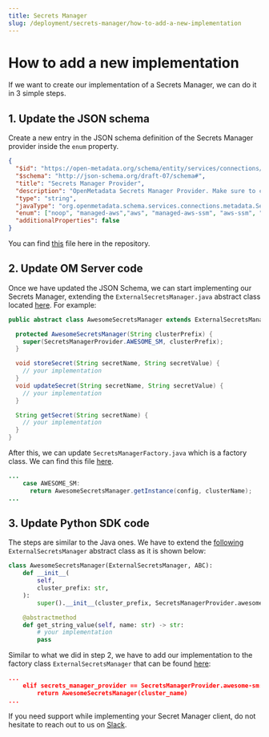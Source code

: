 ```yaml
---
title: Secrets Manager
slug: /deployment/secrets-manager/how-to-add-a-new-implementation
---
```


# How to add a new implementation

If we want to create our implementation of a Secrets Manager, we can do it in 3 simple steps.

## 1. Update the JSON schema

Create a new entry in the JSON schema definition of the Secrets Manager provider inside the `enum` property. 

```json
{
  "$id": "https://open-metadata.org/schema/entity/services/connections/metadata/secretsManagerProvider.json",
  "$schema": "http://json-schema.org/draft-07/schema#",
  "title": "Secrets Manager Provider",
  "description": "OpenMetadata Secrets Manager Provider. Make sure to configure the same secrets manager providers as the ones configured on the OpenMetadata server.",
  "type": "string",
  "javaType": "org.openmetadata.schema.services.connections.metadata.SecretsManagerProvider",
  "enum": ["noop", "managed-aws","aws", "managed-aws-ssm", "aws-ssm", "in-memory", "awesome-sm"],
  "additionalProperties": false
}
```

You can find [this](https://github.com/open-metadata/OpenMetadata/blob/main/openmetadata-spec/src/main/resources/json/schema/entity/services/connections/metadata/secretsManagerProvider.json) file here in the repository.

## 2. Update OM Server code

Once we have updated the JSON Schema, we can start implementing our Secrets Manager, extending the `ExternalSecretsManager.java` abstract class located [here](https://github.com/open-metadata/OpenMetadata/blob/main/openmetadata-service/src/main/java/org/openmetadata/service/secrets/ThirdPartySecretsManager.java). For example:

```java
public abstract class AwesomeSecretsManager extends ExternalSecretsManager {

  protected AwesomeSecretsManager(String clusterPrefix) {
    super(SecretsManagerProvider.AWESOME_SM, clusterPrefix);
  }

  void storeSecret(String secretName, String secretValue) {
    // your implementation
  }
  void updateSecret(String secretName, String secretValue) {
    // your implementation
  }

  String getSecret(String secretName) {
    // your implementation
  }
}
```

After this, we can update `SecretsManagerFactory.java` which is a factory class. We can find this file [here](https://github.com/open-metadata/OpenMetadata/blob/main/openmetadata-service/src/main/java/org/openmetadata/service/secrets/SecretsManagerFactory.java).

```java
...
    case AWESOME_SM:
      return AwesomeSecretsManager.getInstance(config, clusterName);
...
```

## 3. Update Python SDK code

The steps are similar to the Java ones. We have to extend the [following](https://github.com/open-metadata/OpenMetadata/blob/main/ingestion/src/metadata/utils/secrets/external_secrets_manager.py) `ExternalSecretsManager` abstract class as it is shown below:

```python
class AwesomeSecretsManager(ExternalSecretsManager, ABC):
    def __init__(
        self,
        cluster_prefix: str,
    ):
        super().__init__(cluster_prefix, SecretsManagerProvider.awesome-sm)

    @abstractmethod
    def get_string_value(self, name: str) -> str:
        # your implementation
        pass
```

Similar to what we did in step 2, we have to add our implementation to the factory class `ExternalSecretsManager` that can be found [here]():

```json
...
    elif secrets_manager_provider == SecretsManagerProvider.awesome-sm:
        return AwesomeSecretsManager(cluster_name)
...
```

If you need support while implementing your Secret Manager client, do not hesitate to reach out to us on [Slack](https://slack.open-metadata.org/).
